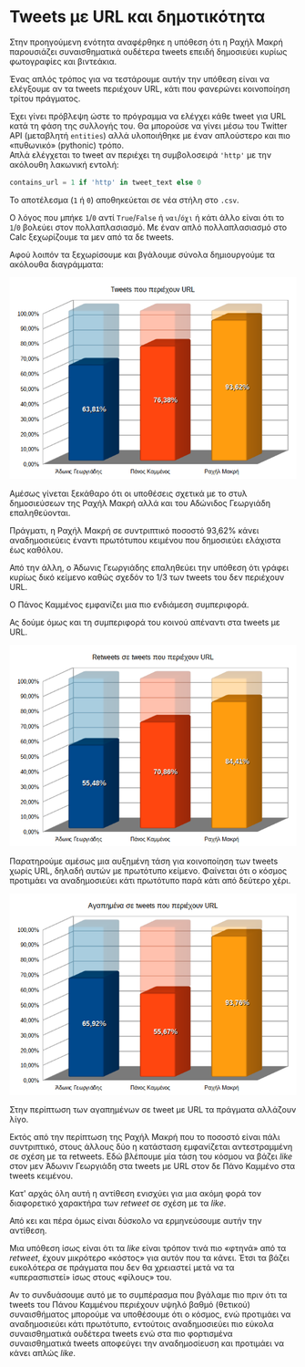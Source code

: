 ﻿
# Tweets με URL και δημοτικότητα

Στην προηγούμενη ενότητα αναφέρθηκε η υπόθεση ότι η Ραχήλ Μακρή παρουσιάζει
συναισθηματικά ουδέτερα tweets επειδή δημοσιεύει κυρίως φωτογραφίες και 
βιντεάκια.

Ένας απλός τρόπος για να τεστάρουμε αυτήν την υπόθεση είναι να ελέγξουμε αν τα 
tweets περιέχουν URL, κάτι που φανερώνει κοινοποίηση τρίτου πράγματος.

Έχει γίνει πρόβλεψη ώστε το πρόγραμμα να ελέγχει κάθε tweet για URL κατά τη φάση της
συλλογής του. Θα μπορούσε να γίνει μέσω του Twitter API (μεταβλητή `entities`)
αλλά υλοποιήθηκε με έναν απλούστερο και πιο «πυθωνικό» (pythonic) τρόπο.  
Απλά ελέγχεται το tweet αν περιέχει τη συμβολοσειρά `'http'` με την ακόλουθη
λακωνική εντολή:

```python
contains_url = 1 if 'http' in tweet_text else 0
```

Το αποτέλεσμα (`1` ή `0`) αποθηκεύεται σε νέα στήλη στο `.csv`.

Ο λόγος που μπήκε `1`/`0` αντί `True`/`False` ή `ναι`/`όχι` ή κάτι άλλο είναι
ότι το `1`/`0` βολεύει στον πολλαπλασιασμό. Με έναν απλό πολλαπλασιασμό στο Calc
ξεχωρίζουμε τα μεν από τα δε tweets.

Αφού λοιπόν τα ξεχωρίσουμε και βγάλουμε σύνολα δημιουργούμε τα ακόλουθα
διαγράμματα:

![διάγραμμα](tweets-με-url.png)

Αμέσως γίνεται ξεκάθαρο ότι οι υποθέσεις σχετικά με το στυλ δημοσιεύσεων της 
Ραχήλ Μακρή αλλά και του Αδώνιδος Γεωργιάδη επαληθεύονται.

Πράγματι, η Ραχήλ Μακρή σε συντριπτικό ποσοστό 93,62% κάνει αναδημοσιεύεις έναντι 
πρωτότυπου κειμένου που δημοσιεύει ελάχιστα έως καθόλου.

Από την άλλη, ο Άδωνις Γεωργιάδης επαληθεύει την υπόθεση ότι γράφει κυρίως
δικό κείμενο καθώς σχεδόν το 1/3 των tweets του δεν περιέχουν URL.

Ο Πάνος Καμμένος εμφανίζει μια πιο ενδιάμεση συμπεριφορά.

Ας δούμε όμως και τη συμπεριφορά του κοινού απέναντι στα tweets με URL.

![διάγραμμα](retweets-με-url.png)

Παρατηρούμε αμέσως μια αυξημένη τάση για κοινοποίηση των tweets χωρίς URL, 
δηλαδή αυτών με πρωτότυπο κείμενο. Φαίνεται ότι ο κόσμος προτιμάει
να αναδημοσιεύει κάτι πρωτότυπο παρά κάτι από δεύτερο χέρι.

![διάγραμμα](αγαπημένα-με-url.png)

Στην περίπτωση των αγαπημένων σε tweet με URL τα πράγματα αλλάζουν λίγο.

Εκτός από την περίπτωση της Ραχήλ Μακρή που το ποσοστό είναι πάλι συντριπτικό,
στους άλλους δύο η κατάσταση εμφανίζεται αντεστραμμένη σε σχέση με τα retweets.
Εδώ βλέπουμε μία τάση του κόσμου να βάζει *like* στον μεν Άδωνιν Γεωργιάδη στα
tweets με URL στον δε Πάνο Καμμένο στα tweets κειμένου.

Κατ' αρχάς όλη αυτή η αντίθεση ενισχύει για μια ακόμη φορά τον διαφορετικό 
χαρακτήρα των *retweet* σε σχέση με τα *like*.

Από κει και πέρα όμως είναι δύσκολο να ερμηνεύσουμε αυτήν την αντίθεση.

Μια υπόθεση ίσως είναι ότι τα *like* είναι τρόπον τινά πιο «φτηνά» από τα 
*retweet*, έχουν μικρότερο «κόστος» για αυτόν που τα κάνει. Έτσι τα βάζει 
ευκολότερα σε πράγματα που δεν θα χρειαστεί μετά να τα 
«υπερασπιστεί» ίσως στους «φίλους» του.

Αν το συνδυάσουμε αυτό με το συμπέρασμα που βγάλαμε πιο πριν ότι
τα tweets του Πάνου Καμμένου περιέχουν υψηλό βαθμό (θετικού) συναισθήματος
μπορούμε να υποθέσουμε ότι ο κόσμος, ενώ προτιμάει να αναδημοσιεύει κάτι πρωτότυπο, 
εντούτοις αναδημοσιεύει πιο εύκολα συναισθηματικά ουδέτερα tweets ενώ στα πιο 
φορτισμένα συναισθηματικά tweets αποφεύγει την αναδημοσίευση και προτιμάει να 
κάνει απλώς *like*. 

